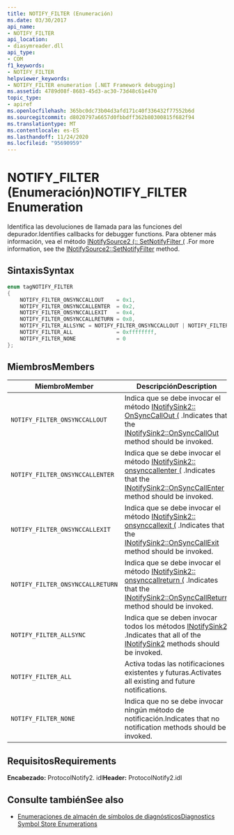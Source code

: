 ```yaml
---
title: NOTIFY_FILTER (Enumeración)
ms.date: 03/30/2017
api_name:
- NOTIFY_FILTER
api_location:
- diasymreader.dll
api_type:
- COM
f1_keywords:
- NOTIFY_FILTER
helpviewer_keywords:
- NOTIFY_FILTER enumeration [.NET Framework debugging]
ms.assetid: 4789d08f-8683-45d3-ac30-73d48c61e470
topic_type:
- apiref
ms.openlocfilehash: 365bc0dc73b04d3afd171c40f336432f77552b6d
ms.sourcegitcommit: d8020797a6657d0fbbdff362b80300815f682f94
ms.translationtype: MT
ms.contentlocale: es-ES
ms.lasthandoff: 11/24/2020
ms.locfileid: "95690959"
---
```

# <a name="notify_filter-enumeration"></a><span data-ttu-id="868a3-102">NOTIFY_FILTER (Enumeración)</span><span class="sxs-lookup"><span data-stu-id="868a3-102">NOTIFY_FILTER Enumeration</span></span>

<span data-ttu-id="868a3-103">Identifica las devoluciones de llamada para las funciones del depurador.</span><span class="sxs-lookup"><span data-stu-id="868a3-103">Identifies callbacks for debugger functions.</span></span> <span data-ttu-id="868a3-104">Para obtener más información, vea el método [INotifySource2 (:: SetNotifyFilter (](inotifysource2-setnotifyfilter-method.md) .</span><span class="sxs-lookup"><span data-stu-id="868a3-104">For more information, see the [INotifySource2::SetNotifyFilter](inotifysource2-setnotifyfilter-method.md) method.</span></span>  
  
## <a name="syntax"></a><span data-ttu-id="868a3-105">Sintaxis</span><span class="sxs-lookup"><span data-stu-id="868a3-105">Syntax</span></span>  
  
```cpp  
enum tagNOTIFY_FILTER  
{  
    NOTIFY_FILTER_ONSYNCCALLOUT    = 0x1,  
    NOTIFY_FILTER_ONSYNCCALLENTER  = 0x2,  
    NOTIFY_FILTER_ONSYNCCALLEXIT   = 0x4,  
    NOTIFY_FILTER_ONSYNCCALLRETURN = 0x8,  
    NOTIFY_FILTER_ALLSYNC = NOTIFY_FILTER_ONSYNCCALLOUT | NOTIFY_FILTER_ONSYNCCALLENTER | NOTIFY_FILTER_ONSYNCCALLEXIT | NOTIFY_FILTER_ONSYNCCALLRETURN,  
    NOTIFY_FILTER_ALL              = 0xffffffff,  
    NOTIFY_FILTER_NONE             = 0  
};  
```  
  
## <a name="members"></a><span data-ttu-id="868a3-106">Miembros</span><span class="sxs-lookup"><span data-stu-id="868a3-106">Members</span></span>  
  
|<span data-ttu-id="868a3-107">Miembro</span><span class="sxs-lookup"><span data-stu-id="868a3-107">Member</span></span>|<span data-ttu-id="868a3-108">Descripción</span><span class="sxs-lookup"><span data-stu-id="868a3-108">Description</span></span>|  
|------------|-----------------|  
|`NOTIFY_FILTER_ONSYNCCALLOUT`|<span data-ttu-id="868a3-109">Indica que se debe invocar el método [INotifySink2:: OnSyncCallOut (](inotifysink2-onsynccallout-method.md) .</span><span class="sxs-lookup"><span data-stu-id="868a3-109">Indicates that the [INotifySink2::OnSyncCallOut](inotifysink2-onsynccallout-method.md) method should be invoked.</span></span>|  
|`NOTIFY_FILTER_ONSYNCCALLENTER`|<span data-ttu-id="868a3-110">Indica que se debe invocar el método [INotifySink2:: onsynccallenter (](inotifysink2-onsynccallenter-method.md) .</span><span class="sxs-lookup"><span data-stu-id="868a3-110">Indicates that the [INotifySink2::OnSyncCallEnter](inotifysink2-onsynccallenter-method.md) method should be invoked.</span></span>|  
|`NOTIFY_FILTER_ONSYNCCALLEXIT`|<span data-ttu-id="868a3-111">Indica que se debe invocar el método [INotifySink2:: onsynccallexit (](inotifysink2-onsynccallexit-method.md) .</span><span class="sxs-lookup"><span data-stu-id="868a3-111">Indicates that the [INotifySink2::OnSyncCallExit](inotifysink2-onsynccallexit-method.md) method should be invoked.</span></span>|  
|`NOTIFY_FILTER_ONSYNCCALLRETURN`|<span data-ttu-id="868a3-112">Indica que se debe invocar el método [INotifySink2:: onsynccallreturn (](inotifysink2-onsynccallreturn-method.md) .</span><span class="sxs-lookup"><span data-stu-id="868a3-112">Indicates that the [INotifySink2::OnSyncCallReturn](inotifysink2-onsynccallreturn-method.md) method should be invoked.</span></span>|  
|`NOTIFY_FILTER_ALLSYNC`|<span data-ttu-id="868a3-113">Indica que se deben invocar todos los métodos [INotifySink2](inotifysink2-interface.md) .</span><span class="sxs-lookup"><span data-stu-id="868a3-113">Indicates that all of the [INotifySink2](inotifysink2-interface.md) methods should be invoked.</span></span>|  
|`NOTIFY_FILTER_ALL`|<span data-ttu-id="868a3-114">Activa todas las notificaciones existentes y futuras.</span><span class="sxs-lookup"><span data-stu-id="868a3-114">Activates all existing and future notifications.</span></span>|  
|`NOTIFY_FILTER_NONE`|<span data-ttu-id="868a3-115">Indica que no se debe invocar ningún método de notificación.</span><span class="sxs-lookup"><span data-stu-id="868a3-115">Indicates that no notification methods should be invoked.</span></span>|  
  
## <a name="requirements"></a><span data-ttu-id="868a3-116">Requisitos</span><span class="sxs-lookup"><span data-stu-id="868a3-116">Requirements</span></span>  

 <span data-ttu-id="868a3-117">**Encabezado:** ProtocolNotify2. idl</span><span class="sxs-lookup"><span data-stu-id="868a3-117">**Header:** ProtocolNotify2.idl</span></span>  
  
## <a name="see-also"></a><span data-ttu-id="868a3-118">Consulte también</span><span class="sxs-lookup"><span data-stu-id="868a3-118">See also</span></span>

- [<span data-ttu-id="868a3-119">Enumeraciones de almacén de símbolos de diagnósticos</span><span class="sxs-lookup"><span data-stu-id="868a3-119">Diagnostics Symbol Store Enumerations</span></span>](diagnostics-symbol-store-enumerations.md)
